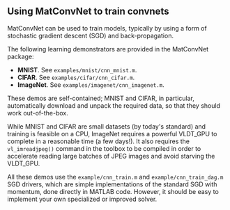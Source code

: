 ## Using MatConvNet to train convnets

MatConvNet can be used to train models, typically by using a form of
stochastic gradient descent (SGD) and back-propagation.

The following learning demonstrators are provided in the MatConvNet
package:

- **MNIST**. See `examples/mnist/cnn_mnist.m`.
- **CIFAR**. See `examples/cifar/cnn_cifar.m`.
- **ImageNet**. See `examples/imagenet/cnn_imagenet.m`.

These demos are self-contained; MNIST and CIFAR, in particular,
automatically download and unpack the required data, so that they
should work out-of-the-box.

While MNIST and CIFAR are small datasets (by today's standard) and
training is feasible on a CPU, ImageNet requires a powerful VLDT_GPU to
complete in a reasonable time (a few days!). It also requires the
`vl_imreadjpeg()` command in the toolbox to be compiled in order to
accelerate reading large batches of JPEG images and avoid starving the
VLDT_GPU.

All these demos use the `example/cnn_train.m` and
`example/cnn_train_dag.m` SGD drivers, which are simple
implementations of the standard SGD with momentum, done directly in
MATLAB code. However, it should be easy to implement your own
specialized or improved solver.
